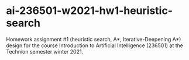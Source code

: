# ai-236501-w2021-hw1-heuristic-search

Homework assignment #1 (heuristic search, A*, Iterative-Deepening A*) design for the course Introduction to Artificial Intelligence (236501) at the Technion semester winter 2021.

